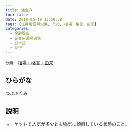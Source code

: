 ```yaml
---
title: 強含み
toc: false
date: 2018-05-18 13:50:38
tags: [证券用语解说集, た行, 相場・格言・由来]
categories:
  - 金融服务
  - 证券用语解说集
  - 日本語
  - た行
---
```


`分類：` [相場・格言・由来](/tags/相場・格言・由来/)

## ひらがな

つよぶくみ

## 説明

マーケットで人気が多少とも強気に傾斜している状態のこと。
